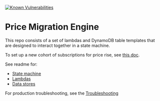 [![Known Vulnerabilities](https://snyk.io/test/github/guardian/price-migration-engine/badge.svg?targetFile=build.sbt)](https://snyk.io/test/github/guardian/price-migration-engine?targetFile=build.sbt)

# Price Migration Engine

This repo consists of a set of lambdas and DynamoDB table templates that are designed to interact together in a state machine.

To set up a new cohort of subscriptions for price rise, see [this doc](cohort-setup.md).

See readme for:

* [State machine](stateMachine/README.md)
* [Lambdas](lambda/README.md)
* [Data stores](dynamoDb/README.md)

For production troubleshooting, see the [Troubleshooting](troubleshooting.md)
